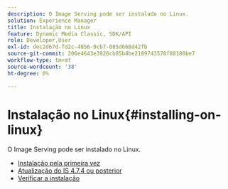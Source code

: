 ```yaml
---
description: O Image Serving pode ser instalado no Linux.
solution: Experience Manager
title: Instalação no Linux
feature: Dynamic Media Classic, SDK/API
role: Developer,User
exl-id: dec2d67d-fd2c-4856-9cb7-085d668d42fb
source-git-commit: 206e4643e3926cb85b4be2189743578f88180be7
workflow-type: tm+mt
source-wordcount: '38'
ht-degree: 0%

---
```


# Instalação no Linux{#installing-on-linux}

O Image Serving pode ser instalado no Linux.

* [Instalação pela primeira vez](t-first-install-lin.md)
* [Atualização do IS 4.7.4 ou posterior](t-update-lin.md)
* [Verificar a instalação](t-verify-install-lin.md)

